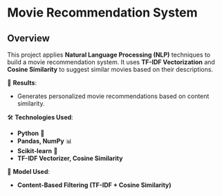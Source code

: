 # Movie Recommendation System  

## Overview  
This project applies **Natural Language Processing (NLP)** techniques to build a movie recommendation system. It uses **TF-IDF Vectorization** and **Cosine Similarity** to suggest similar movies based on their descriptions.  

🎯 **Results**:  
- Generates personalized movie recommendations based on content similarity.  

🛠 **Technologies Used**:  
- **Python** 🐍  
- **Pandas, NumPy** 📊  
- **Scikit-learn** 🤖  
- **TF-IDF Vectorizer, Cosine Similarity**  

📜 **Model Used**:  
- **Content-Based Filtering (TF-IDF + Cosine Similarity)**  

